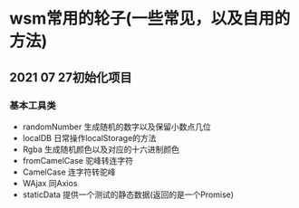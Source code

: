 # wsm常用的轮子(一些常见，以及自用的方法)

## 2021 07 27初始化项目

### 基本工具类
* randomNumber 生成随机的数字以及保留小数点几位
* localDB 日常操作localStorage的方法
* Rgba 生成随机颜色以及对应的十六进制颜色
* fromCamelCase 驼峰转连字符
* CamelCase 连字符转驼峰
* WAjax 同Axios
* staticData 提供一个测试的静态数据(返回的是一个Promise)